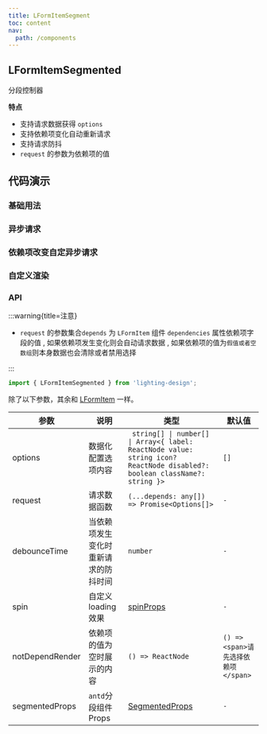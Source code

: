 ```yaml
---
title: LFormItemSegment
toc: content
nav:
  path: /components
---
```


## LFormItemSegmented

分段控制器

**特点**

- 支持请求数据获得 `options`
- 支持依赖项变化自动重新请求
- 支持请求防抖
- `request` 的参数为依赖项的值

## 代码演示

### 基础用法

<code src='./demos/Demo1.tsx'></code>

### 异步请求

<code src='./demos/Demo2.tsx'></code>

### 依赖项改变自定异步请求

<code src='./demos/Demo4.tsx'></code>

### 自定义渲染

<code src='./demos/Demo3.tsx'></code>

### API

:::warning{title=注意}

- `request` 的参数集合`depends` 为 `LFormItem` 组件 `dependencies` 属性依赖项字段的值 , 如果依赖项发生变化则会自动请求数据 , 如果依赖项的值为`假值或者空数组`则本身数据也会清除或者禁用选择

:::

```ts
import { LFormItemSegmented } from 'lighting-design';
```

除了以下参数，其余和 [LFormItem](/components/form-item) 一样。

| 参数            | 说明                                 | 类型                                                                                                                       | 默认值                              |
| --------------- | ------------------------------------ | -------------------------------------------------------------------------------------------------------------------------- | ----------------------------------- |
| options         | 数据化配置选项内容                   | ` string[] \| number[] \| Array<{ label: ReactNode value: string icon? ReactNode disabled?: boolean className?: string }>` | `[]`                                |
| request         | 请求数据函数                         | `(...depends: any[]) => Promise<Options[]>`                                                                                | `-`                                 |
| debounceTime    | 当依赖项发生变化时重新请求的防抖时间 | `number`                                                                                                                   | `-`                                 |
| spin            | 自定义 loading 效果                  | [spinProps](https://ant.design/components/spin-cn/#api)                                                                    | `-`                                 |
| notDependRender | 依赖项的值为空时展示的内容           | `() => ReactNode`                                                                                                          | `() => <span>请先选择依赖项</span>` |
| segmentedProps  | `antd`分段组件 Props                 | [SegmentedProps](https://ant.design/components/segmented-cn/#api)                                                          | `-`                                 |
